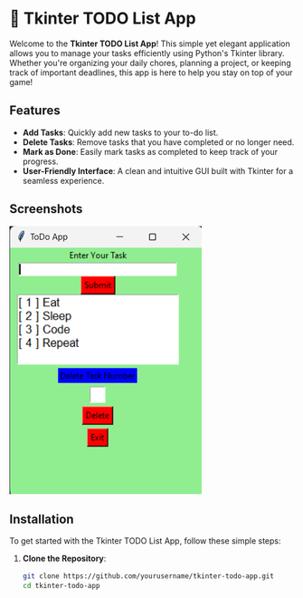 # 📝 Tkinter TODO List App

Welcome to the **Tkinter TODO List App**! This simple yet elegant application allows you to manage your tasks efficiently using Python's Tkinter library. Whether you're organizing your daily chores, planning a project, or keeping track of important deadlines, this app is here to help you stay on top of your game!

## Features

- **Add Tasks**: Quickly add new tasks to your to-do list.
- **Delete Tasks**: Remove tasks that you have completed or no longer need.
- **Mark as Done**: Easily mark tasks as completed to keep track of your progress.
- **User-Friendly Interface**: A clean and intuitive GUI built with Tkinter for a seamless experience.

## Screenshots

![TODO List App Screenshot](image.png)

## Installation

To get started with the Tkinter TODO List App, follow these simple steps:

1. **Clone the Repository**:
   ```bash
   git clone https://github.com/yourusername/tkinter-todo-app.git
   cd tkinter-todo-app
